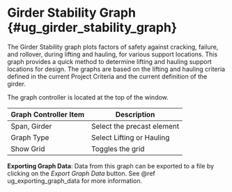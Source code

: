 Girder Stability Graph {#ug_girder_stability_graph}
==============================================
The Girder Stability graph plots factors of safety against cracking, failure, and rollover, during lifting and hauling, for various support locations. This graph provides a quick method to determine lifting and hauling support locations for design. The graphs are based on the lifting and hauling criteria defined in the current Project Criteria and the current definition of the girder.

The graph controller is located at the top of the window.

Graph Controller Item | Description
----------------------|--------------
Span, Girder | Select the precast element
Graph Type | Select Lifting or Hauling
Show Grid | Toggles the grid

**Exporting Graph Data**: Data from this graph can be exported to a file by clicking on the *Export Graph Data* button. See @ref ug_exporting_graph_data for more information.
